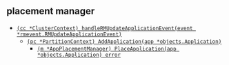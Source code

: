 ## placement manager
* [```(cc *ClusterContext) handleRMUpdateApplicationEvent(event *rmevent.RMUpdateApplicationEvent)```](https://github.com/apache/yunikorn-core/blob/a590b7d0059cc875bc9ba5c81451a3db14c54326/pkg/scheduler/context.go#L484)
    *  [```(pc *PartitionContext) AddApplication(app *objects.Application)```](https://github.com/apache/yunikorn-core/blob/a590b7d0059cc875bc9ba5c81451a3db14c54326/pkg/scheduler/partition.go#L307)
        *  [```(m *AppPlacementManager) PlaceApplication(app *objects.Application) error```](https://github.com/apache/yunikorn-core/blob/a590b7d0059cc875bc9ba5c81451a3db14c54326/pkg/scheduler/placement/placement.go#L135)

